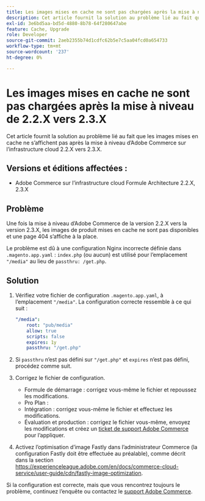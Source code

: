 ```yaml
---
title: Les images mises en cache ne sont pas chargées après la mise à niveau de 2.2.X vers 2.3.X
description: Cet article fournit la solution au problème lié au fait que les images mises en cache ne s’affichent pas après la mise à niveau d’Adobe Commerce sur l’infrastructure cloud 2.2.X vers 2.3.X.
exl-id: 3e6bd5aa-bd5d-4880-8b78-64f280647abe
feature: Cache, Upgrade
role: Developer
source-git-commit: 2aeb2355b74d1cdfc62b5e7c5aa04fcd0a654733
workflow-type: tm+mt
source-wordcount: '237'
ht-degree: 0%

---
```


# Les images mises en cache ne sont pas chargées après la mise à niveau de 2.2.X vers 2.3.X

Cet article fournit la solution au problème lié au fait que les images mises en cache ne s’affichent pas après la mise à niveau d’Adobe Commerce sur l’infrastructure cloud 2.2.X vers 2.3.X.

## Versions et éditions affectées :

* Adobe Commerce sur l’infrastructure cloud Formule Architecture 2.2.X, 2.3.X

## Problème

Une fois la mise à niveau d’Adobe Commerce de la version 2.2.X vers la version 2.3.X, les images de produit mises en cache ne sont pas disponibles et une page 404 s’affiche à la place.

Le problème est dû à une configuration Nginx incorrecte définie dans `.magento.app.yaml` : `index.php` (ou aucun) est utilisé pour l’emplacement `"/media"` au lieu de `passthru: /get.php`.

## Solution

1. Vérifiez votre fichier de configuration `.magento.app.yaml`, à l’emplacement `"/media"`. La configuration correcte ressemble à ce qui suit :

   ```yaml
   "/media":
       root: "pub/media"
       allow: true
       scripts: false
       expires: 1y
       passthru: "/get.php"
   ```

1. Si `passthru` n’est pas défini sur `"/get.php"` et `expires` n’est pas défini, procédez comme suit.
1. Corrigez le fichier de configuration.
   * Formule de démarrage : corrigez vous-même le fichier et repoussez les modifications.
   * Pro Plan :
   * Intégration : corrigez vous-même le fichier et effectuez les modifications.
   * Évaluation et production : corrigez le fichier vous-même, envoyez les modifications et créez un [ticket de support Adobe Commerce](/help/help-center-guide/help-center/magento-help-center-user-guide.md#submit-ticket) pour l’appliquer.

1. Activez l’optimisation d’image Fastly dans l’administrateur Commerce (la configuration Fastly doit être effectuée au préalable), comme décrit dans la section <https://experienceleague.adobe.com/en/docs/commerce-cloud-service/user-guide/cdn/fastly-image-optimization>.

Si la configuration est correcte, mais que vous rencontrez toujours le problème, continuez l’enquête ou contactez le [support Adobe Commerce](/help/help-center-guide/help-center/magento-help-center-user-guide.md#submit-ticket).
